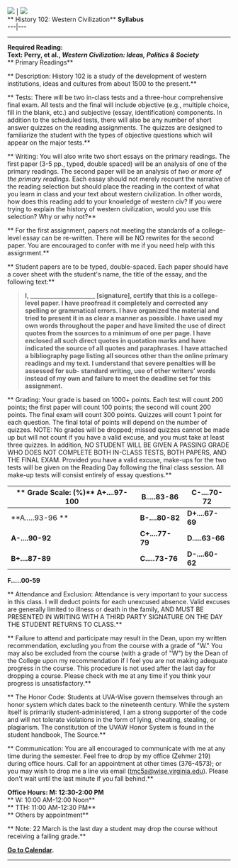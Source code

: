   ![](Rotund.gif) | ![](h_bar.gif)  
**      History 102: Western Civilization** **Syllabus**  
---|---  
  
* * *

  


**Required Reading:**  
**Text: Perry, et al., _Western Civilization: Ideas, Politics & Society_**  
**          Primary Readings**

**  Description: History 102 is a study of the development of western
institutions, ideas and cultures from about 1500 to the present.**

**  Tests: There will be two in-class tests and a three-hour comprehensive
final exam. All tests and the final will include objective (e.g., multiple
choice, fill in the blank, etc.) and subjective (essay, identification)
components. In addition to the scheduled tests, there will also be any number
of short answer quizzes on the reading assignments. The quizzes are designed
to familiarize the student with the types of objective questions which will
appear on the major tests.**

**  Writing: You will also write two short essays on the primary readings. The
first paper (3-5 pp., typed, double spaced) will be an analysis of one of the
primary readings. The second paper will be an analysis of _two or more of the
primary readings_. Each essay should not merely recount the narrative of the
reading selection but should place the reading in the context of what you
learn in class and your text about western civilization. In other words, how
does this reading add to your knowledge of western civ? If you were trying to
explain the history of western civilization, would you use this selection? Why
or why not?**

**  For the first assignment, papers not meeting the standards of a college-
level essay can be re-written. There will be NO rewrites for the second paper.
You are encouraged to confer with me if you need help with this assignment.**

**  Student papers are to be typed, double-spaced. Each paper should have a
cover sheet with the student's name, the title of the essay, and the following
text:**

> **I, ______________________ [signature], certify that this is a college-
level paper. I have proofread it completely and corrected any spelling or
grammatical errors. I have organized the material and tried to present it in
as clear a manner as possible. I have used my own words throughout the paper
and have limited the use of direct quotes from the sources to a minimum of one
per page. I have enclosed all such direct quotes in quotation marks and have
indicated the source of all quotes and paraphrases. I have attached a
bibliography page listing all sources other than the online primary readings
and my text. I understand that severe penalties will be assessed for sub-
standard writing, use of other writers' words instead of my own and failure to
meet the deadline set for this assignment.**

**  Grading: Your grade is based on 1000+ points. Each test will count 200
points; the first paper will count 100 points; the second will count 200
points. The final exam will count 300 points. Quizzes will count 1 point for
each question. The final total of points will depend on the number of quizzes.
NOTE: No grades will be dropped; missed quizzes cannot be made up but will not
count if you have a valid excuse, and you must take at least three quizzes. In
addition, NO STUDENT WILL BE GIVEN A PASSING GRADE WHO DOES NOT COMPLETE BOTH
IN-CLASS TESTS, BOTH PAPERS, AND THE FINAL EXAM. Provided you have a valid
excuse, make-ups for the two tests will be given on the Reading Day following
the final class session. All make-up tests will consist entirely of essay
questions.**

**  Grade Scale: (%)** **A+....97-100** |  **B.....83-86** |  **C-....70-72**  
---|---|---  
**A.....93-96  ** |  **B-....80-82** |  **D+....67-69**  
**A-....90-92** |  **C+....77-79** |  **D.....63-66**  
**B+....87-89** |  **C.....73-76** |  **D-....60-62**  
**F.....00-59**  
  
**  Attendance and Exclusion: Attendance is very important to your success in
this class. I will deduct points for each unexcused absence. Valid excuses are
generally limited to illness or death in the family, AND MUST BE PRESENTED IN
WRITING WITH A THIRD PARTY SIGNATURE ON THE DAY THE STUDENT RETURNS TO
CLASS.**

**  Failure to attend and participate may result in the Dean, upon my written
recommendation, excluding you from the course with a grade of "W." You may
also be excluded from the course (with a grade of "W") by the Dean of the
College upon my recommendation if I feel you are not making adequate progress
in the course. This procedure is not used after the last day for dropping a
course. Please check with me at any time if you think your progress is
unsatisfactory.**

**  The Honor Code: Students at UVA-Wise govern themselves through an honor
system which dates back to the nineteenth century. While the system itself is
primarily student-administered, I am a strong supporter of the code and will
not tolerate violations in the form of lying, cheating, stealing, or
plagiarism. The constitution of the UVAW Honor System is found in the student
handbook, The Source.**

**  Communication: You are all encouraged to communicate with me at any time
during the semester. Feel free to drop by my office (Zehmer 219) during office
hours. Call for an appointment at other times (376-4573); or you may wish to
drop me a line via email
([tmc5a@wise.virginia.edu](mailto:tmc5a@wise.virginia.edu)). Please don't wait
until the last minute if you fall behind.**

**Office Hours: M: 12:30-2:00 PM**  
**                       W: 10:00 AM-12:00 Noon**  
**                       TTH: 11:00 AM-12:30 PM**  
**                       Others by appointment**

**  Note: 22 March is the last day a student may drop the course without
receiving a failing grade.**

**[Go to Calendar](http://www.wise.virginia.edu/history/wciv2/calen.html).**

* * *


